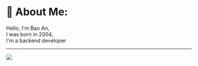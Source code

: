 # 💫 About Me:
Hello, I'm Bao An, <br>I was born in 2004, <br>I'm a backend developer

---
[![](https://visitcount.itsvg.in/api?id=AnPham79&icon=0&color=0)](https://visitcount.itsvg.in)

<!-- Proudly created with GPRM ( https://gprm.itsvg.in ) -->
